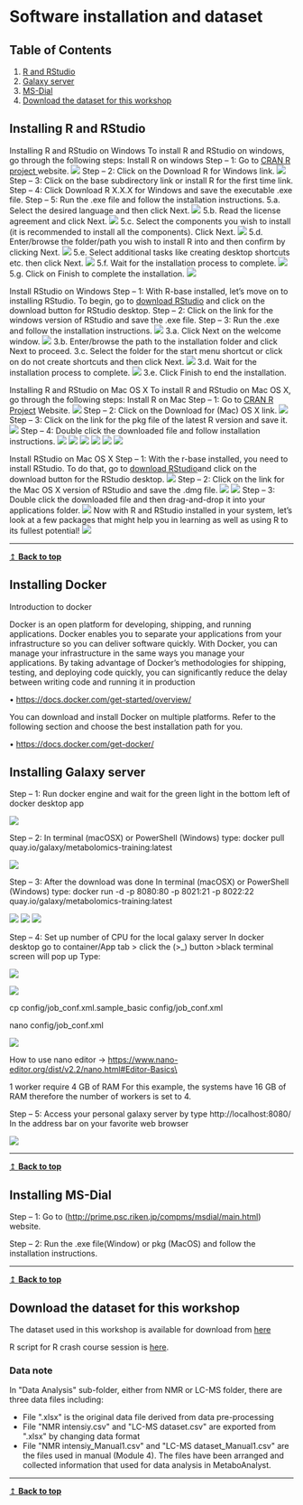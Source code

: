# Software installation and dataset

## Table of Contents
1. [R and RStudio](#r)
2. [Galaxy server](#galaxy)
3. [MS-Dial](#msdial)
4. [Download the dataset for this workshop](#dataset)

## Installing R and RStudio <a name="r"></a>
Installing R and RStudio on Windows
To install R and RStudio on windows, go through the following steps:
Install R on windows
Step – 1: Go to [CRAN R project ](https://cran.r-project.org/)website.
![](R_Win_1.png)
Step – 2: Click on the Download R for Windows link.
![](R_Win_2.png)
Step – 3: Click on the base subdirectory link or install R for the first time link.
Step – 4: Click Download R X.X.X for Windows and save the executable .exe file.
Step – 5: Run the .exe file and follow the installation instructions.
5.a. Select the desired language and then click Next.
![](R_Win_3.png)
5.b. Read the license agreement and click Next.
![](R_Win_4.png)
5.c. Select the components you wish to install (it is recommended to install all the components). Click Next.
![](R_Win_5.png)
5.d. Enter/browse the folder/path you wish to install R into and then confirm by clicking Next.
![](R_Win_6.png)
5.e. Select additional tasks like creating desktop shortcuts etc. then click Next.
![](R_Win_7.png)
5.f. Wait for the installation process to complete.
![](R_Win_8.png)
5.g. Click on Finish to complete the installation.
![](R_Win_9.png)

Install RStudio on Windows
Step – 1: With R-base installed, let’s move on to installing RStudio. To begin, go to [download RStudio](https://www.rstudio.com/ide/download) and click on the download button for RStudio desktop.
Step – 2: Click on the link for the windows version of RStudio and save the .exe file.
Step – 3: Run the .exe and follow the installation instructions.
![](R_Win_11.png)
3.a. Click Next on the welcome window.
![](R_Win_12.png)
3.b. Enter/browse the path to the installation folder and click Next to proceed.
3.c. Select the folder for the start menu shortcut or click on do not create shortcuts and then click Next.
![](R_Win_13.png)
3.d. Wait for the installation process to complete.
![](R_Win_14.png)
3.e. Click Finish to end the installation.

Installing R and RStudio on Mac OS X
To install R and RStudio on Mac OS X, go through the following steps:
Install R on Mac
Step – 1: Go to [CRAN R Project](https://cran.r-project.org./) Website.
![](Figure_1.png)
Step – 2: Click on the Download for (Mac) OS X link.
![](Figure_2.png)
Step – 3: Click on the link for the pkg file of the latest R version and save it.
![](Figure_3.png)
Step – 4: Double click the downloaded file and follow installation instructions.
![](Figure_4.png)
![](Figure_5.png)
![](Figure_6.png)
![](Figure_7.png)
![](Figure_8.png)
![](Figure_9.png)

Install RStudio on Mac OS X
Step – 1: With the r-base installed, you need to install RStudio. To do that, go to [download RStudio](https://www.rstudio.com/ide/download)and click on the download button for the RStudio desktop.
![](Figure_10.png)
Step – 2: Click on the link for the Mac OS X version of RStudio and save the .dmg file.
![](Figure_11.png)
![](Figure_12.png)
Step – 3: Double click the downloaded file and then drag-and-drop it into your applications folder.
![](Figure_14.png)
Now with R and RStudio installed in your system, let’s look at a few packages that might help you in learning as well as using R to its fullest potential!
![](Figure_15.png)

---
[↥ **Back to top**](#top)
## Installing Docker
Introduction to docker

Docker is an open platform for developing, shipping, and running applications. Docker enables you to separate your applications from your infrastructure so you can deliver software quickly. With Docker, you can manage your infrastructure in the same ways you manage your applications. By taking advantage of Docker’s methodologies for shipping, testing, and deploying code quickly, you can significantly reduce the delay between writing code and running it in production

•	https://docs.docker.com/get-started/overview/

You can download and install Docker on multiple platforms. Refer to the following section and choose the best installation path for you.

•	https://docs.docker.com/get-docker/




## Installing Galaxy server <a name="galaxy"></a>
Step – 1: Run docker engine and wait for the green light in the bottom left of docker desktop app

![](lcms5.png)

Step – 2: In terminal (macOSX) or PowerShell (Windows) type: docker pull quay.io/galaxy/metabolomics-training:latest

![](lcms6.png)

Step – 3: After the download was done In terminal (macOSX) or PowerShell (Windows) type: docker run -d -p 8080:80 -p 8021:21 -p 8022:22 quay.io/galaxy/metabolomics-training:latest

![](lcms7.png)
![](lcms8.png)
![](lcms9.png)

Step – 4: Set up number of CPU for the local galaxy server In docker desktop go to container/App tab > click the (>_) button >black terminal screen will pop up
Type:

![](lcms10.png)

![](blackTerminal.png)

cp config/job_conf.xml.sample_basic config/job_conf.xml

nano config/job_conf.xml

![](lcms11.png)

How to use nano editor -> https://www.nano-editor.org/dist/v2.2/nano.html#Editor-Basics\

 1 worker require 4 GB of RAM For this example, the systems have 16 GB of RAM therefore the number of workers is set to 4.
 
 Step – 5: Access your personal galaxy server by type http://localhost:8080/ In the address bar on your favorite web browser
 
![](lcms12.png)

---
[↥ **Back to top**](#top)

## Installing MS-Dial <a name="msdial"></a>
Step – 1: Go to (http://prime.psc.riken.jp/compms/msdial/main.html) website.

Step – 2: Run the .exe file(Window) or pkg (MacOS) and follow the installation instructions.

---
[↥ **Back to top**](#top)

## Download the dataset for this workshop <a name="dataset"></a>
The dataset used in this workshop is available for download from [here](https://drive.google.com/drive/folders/1AaxejKSMaq35L0wFVDCoce2eVf-sELPM?usp=sharing)

R script for R crash course session is [here](./RCrashcourse.R).

### Data note
In "Data Analysis" sub-folder, either from NMR or LC-MS folder, there are three data files including:
- File ".xlsx" is the original data file derived from data pre-processing 
- File "NMR intensiy.csv" and "LC-MS dataset.csv" are exported from ".xlsx" by changing data format 
- File "NMR intensiy_Manual1.csv" and "LC-MS dataset_Manual1.csv" are the files used in manual (Module 4). The files have been arranged and collected information that used for data analysis in MetaboAnalyst. 

---
[↥ **Back to top**](#top)
